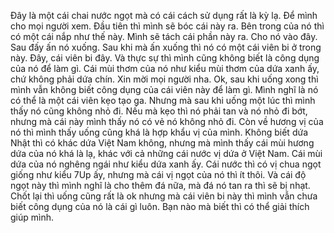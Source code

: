 Đây là một cái chai nước ngọt mà có cái cách sử dụng rất là kỳ lạ. Để mình cho mọi người xem. Đầu tiên thì mình sẽ bóc cái này ra. Bên trong của nó thì có một cái nắp như thế này. Mình sẽ tách cái phần này ra. Cho nó vào đây. Sau đấy ấn nó xuống. Sau khi mà ấn xuống thì nó có một cái viên bi ở trong này. Đây, cái viên bi đây. Và thực sự thì mình cũng không biết là công dụng của nó để làm gì. Cái mùi thơm của nó như kiểu mùi thơm của dứa xanh ấy, chứ không phải dứa chín. Xin mời mọi người nha. Ok, sau khi uống xong thì mình vẫn không biết công dụng của cái viên này để làm gì. Mình nghĩ là nó có thể là một cái viên kẹo tạo ga. Nhưng mà sau khi uống một lúc thì mình thấy nó cũng không nhỏ đi. Nếu mà kẹo thì nó phải tan và nó nhỏ đi bớt, nhưng mà cái này mình thấy nó có vẻ nó không nhỏ đi. Còn về hương vị của nó thì mình thấy uống cũng khá là hợp khẩu vị của mình. Không biết dứa Nhật thì có khác dứa Việt Nam không, nhưng mà mình thấy cái mùi hương dứa của nó khá là lạ, khác với cả những cái nước vị dứa ở Việt Nam. Cái mùi dứa của nó nghêng ngái như kiểu dứa xanh ấy. Cái nước thì có vị chua ngọt giống như kiểu 7Up ấy, nhưng mà cái vị ngọt của nó thì ít thôi. Và cái độ ngọt này thì mình nghĩ là cho thêm đá nữa, mà đá nó tan ra thì sẽ bị nhạt. Chốt lại thì uống cũng rất là ok nhưng mà cái viên bi này thì mình vẫn chưa biết công dụng của nó là cái gì luôn. Bạn nào mà biết thì có thể giải thích giúp mình.